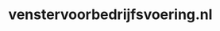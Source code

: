 ---
layout: post
title:  "venstervoorbedrijfsvoering.nl"
internal_url:  "/data/venstervoorbedrijfsvoering.nl.html"
categories: dutchgov
---